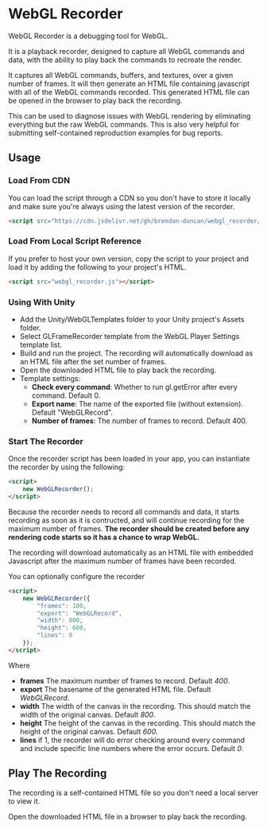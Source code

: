 # WebGL Recorder

WebGL Recorder is a debugging tool for WebGL.

It is a playback recorder, designed to capture all WebGL commands and data, with the ability to play back the commands to recreate the render.

It captures all WebGL commands, buffers, and textures, over a given number of frames. It will then generate an HTML file containing javascript with all of the WebGL commands recorded. This generated HTML file can be opened in the browser to play back the recording.

This can be used to diagnose issues with WebGL rendering by eliminating everything but the raw WebGL commands. This is also very helpful for submitting self-contained reproduction examples for bug reports.

## Usage

### Load From CDN

You can load the script through a CDN so you don't have to store it locally and make sure you're always using the latest version of the recorder.

```html
<script src="https://cdn.jsdelivr.net/gh/brendan-duncan/webgl_recorder/webgl_recorder.js"></script>
````

### Load From Local Script Reference

If you prefer to host your own version, copy the script to your project and load it by adding the following to your project's HTML.

```html
<script src="webgl_recorder.js"></script>
````

### Using With Unity

* Add the Unity/WebGLTemplates folder to your Unity project's Assets folder.
* Select GLFrameRecorder template from the WebGL Player Settings template list.
* Build and run the project. The recording will automatically download as an HTML file after the set number of frames.
* Open the downloaded HTML file to play back the recording.
* Template settings:
  * **Check every command**: Whether to run gl.getError after every command. Default 0.
  * **Export name**: The name of the exported file (without extension). Default "WebGLRecord".
  * **Number of frames**: The number of frames to record. Default 400.

### Start The Recorder

Once the recorder script has been loaded in your app, you can instantiate the recorder by using the following:

```html
<script>
    new WebGLRecorder();
</script>
```

Because the recorder needs to record all commands and data, it starts recording as soon as it is contructed, and will continue recording for the maximum number of frames. **The recorder should be created before any rendering code starts so it has a chance to wrap WebGL.**

The recording will download automatically as an HTML file with embedded Javascript after the maximum number of frames have been recorded.

You can optionally configure the recorder

```html
<script>
    new WebGLRecorder({
        "frames": 100,
        "export": "WebGLRecord",
        "width": 800,
        "height": 600,
        "lines": 0
    });
</script>
```

Where

* **frames** The maximum number of frames to record. Default _400_.
* **export** The basename of the generated HTML file. Default _WebGLRecord_.
* **width** The width of the canvas in the recording. This should match the width of the original canvas. Default _800_.
* **height** The height of the canvas in the recording. This should match the height of the original canvas. Default _600_.
* **lines** if 1, the recorder will do error checking around every command and include specific line numbers where the error occurs. Default _0_.

## Play The Recording

The recording is a self-contained HTML file so you don't need a local server to view it.

Open the downloaded HTML file in a browser to play back the recording.
